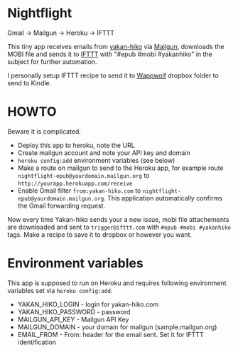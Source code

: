 # Nightflight

Gmail → Mailgun → Heroku → IFTTT

This tiny app receives emails from [yakan-hiko](http://yakan-hiko.com/) via [Mailgun](http://www.mailgun.com), downloads the MOBI file and sends it to [IFTTT](https://ifttt.com/) with "#epub #mobi #yakanhiko" in the subject for further automation.

I personally setup IFTTT recipe to send it to [Wappwolf](http://wappwolf.com/) dropbox folder to send to Kindle.

# HOWTO

Beware it is complicated.

* Deploy this app to heroku, note the URL
* Create mailgun account and note your API key and domain
* `heroku config:add` environment variables (see below)
* Make a route on mailgun to send to the Heroku app, for example route `nightflight-epub@yourdomain.mailgun.org` to `http://yourapp.herokuapp.com/receive`
* Enable Gmail filter `from:yakan-hiko.com` to `nightflight-epub@yourdomain.mailgun.org`. This application automatically confirms the Gmail forwarding request.

Now every time Yakan-hiko sends your a new issue, mobi file attachements are downloaded and sent to `trigger@ifttt.com` with `#epub #mobi #yakanhiko` tags. Make a recipe to save it to dropbox or however you want.

# Environment variables

This app is supposed to run on Heroku and requires following environment variables set via `heroku config:add`.

* YAKAN_HIKO_LOGIN - login for yakan-hiko.com
* YAKAN_HIKO_PASSWORD - password
* MAILGUN_API_KEY - Mailgun API Key
* MAILGUN_DOMAIN - your domain for mailgun (sample.mailgun.org)
* EMAIL_FROM - From: header for the email sent. Set it for IFTTT identification

